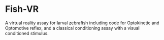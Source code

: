Fish-VR
=======

A virtual reality assay for larval zebrafish including code for Optokinetic and Optomotive reflex, and a classical conditioning assay with a visual conditioned stimulus.
